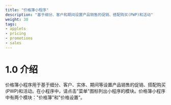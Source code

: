 ```yaml
---
title: "价格簿小程序"
description: "基于细分、客户和期间设置产品销售的促销、搭配购买(PWP)和活动"
weight: 30
tags:
- applets
- pricing
- promotions
- sales
---
```

# 1.0 介绍
价格簿小程序用于基于细分、客户、实体、期间等设置产品销售的促销、搭配购买(PWP)和活动。在小程序中，请点击"菜单"图标列出小程序的模块。价格簿小程序中有两个模块："价格簿"和"价格设置"。